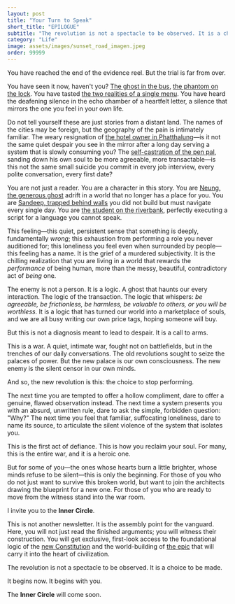 ```yaml
---
layout: post
title: "Your Turn to Speak"
short_title: "EPILOGUE"
subtitle: "The revolution is not a spectacle to be observed. It is a choice to be made. It begins now. It begins with you."
category: "Life"
image: assets/images/sunset_road_imagen.jpeg
order: 99999
---
```


You have reached the end of the evidence reel. But the trial is far from over.

You have seen it now, haven't you? [The ghost in the bus](https://sparktsang.github.io/life/2025/09/07/phuket-ghost-bus.html), [the phantom on the lock](https://sparktsang.github.io/life/2025/09/18/01-phantom-lock.html). You have tasted [the two realities of a single menu](https://sparktsang.github.io/life/2025/10/05/unwritten-menu.html). You have heard the deafening silence in the echo chamber of a heartfelt letter, a silence that mirrors the one you feel in your own life.

Do not tell yourself these are just stories from a distant land. The names of the cities may be foreign, but the geography of the pain is intimately familiar. The weary resignation of [the hotel owner in Phatthalung](https://sparktsang.github.io/life/2025/10/10/ho-fah.html)—is it not the same quiet despair you see in the mirror after a long day serving a system that is slowly consuming you? The [self-castration of the pen pal]((https://sparktsang.github.io/life/2025/10/13/letter-autopsy.html)), sanding down his own soul to be more agreeable, more transactable—is this not the same small suicide you commit in every job interview, every polite conversation, every first date?

You are not just a reader. You are a character in this story. You are [Neung, the generous ghost](https://sparktsang.github.io/life/2025/09/16/02-man-from-nowhere.html) adrift in a world that no longer has a place for you. You are [Sandeep, trapped behind walls](https://sparktsang.github.io/life/2025/09/22/three-walls.html) you did not build but must navigate every single day. You are [the student on the riverbank](https://sparktsang.github.io/life/2025/09/16/03-final-exam-on-riverbank.html), perfectly executing a script for a language you cannot speak.

This feeling—this quiet, persistent sense that something is deeply, fundamentally *wrong*; this exhaustion from performing a role you never auditioned for; this loneliness you feel even when surrounded by people—this feeling has a name. It is the grief of a murdered subjectivity. It is the chilling realization that you are living in a world that rewards the *performance* of being human, more than the messy, beautiful, contradictory act of *being* one.

The enemy is not a person. It is a logic. A ghost that haunts our every interaction. The logic of the transaction. The logic that whispers: *be agreeable, be frictionless, be harmless, be valuable to others, or you will be worthless.* It is a logic that has turned our world into a marketplace of souls, and we are all busy writing our own price tags, hoping someone will buy.

But this is not a diagnosis meant to lead to despair. It is a call to arms.

This is a war. A quiet, intimate war, fought not on battlefields, but in the trenches of our daily conversations. The old revolutions sought to seize the palaces of power. But the new palace is our own consciousness. The new enemy is the silent censor in our own minds.

And so, the new revolution is this: the choice to stop performing.

The next time you are tempted to offer a hollow compliment, dare to offer a genuine, flawed observation instead. The next time a system presents you with an absurd, unwritten rule, dare to ask the simple, forbidden question: "Why?" The next time you feel that familiar, suffocating loneliness, dare to name its source, to articulate the silent violence of the system that isolates you.

This is the first act of defiance. This is how you reclaim your soul. For many, this is the entire war, and it is a heroic one.

But for some of you—the ones whose hearts burn a little brighter, whose minds refuse to be silent—this is only the beginning. For those of you who do not just want to survive this broken world, but want to join the architects drawing the blueprint for a new one. For those of you who are ready to move from the witness stand into the war room.

I invite you to the **Inner Circle**.

This is not another newsletter. It is the assembly point for the vanguard. Here, you will not just read the finished arguments; you will witness their construction. You will get exclusive, first-look access to the foundational logic of the [new Constitution](https://sparktsang.github.io/philosophy.html) and the world-building of [the epic](https://sparktsang.github.io/works.html) that will carry it into the heart of civilization.

The revolution is not a spectacle to be observed. It is a choice to be made.

It begins now. It begins with you.

The **Inner Circle** will come soon. 
